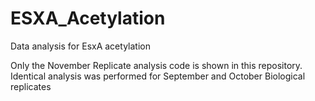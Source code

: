 # ESXA_Acetylation
Data analysis for EsxA acetylation

Only the November Replicate analysis code is shown in this repository. Identical analysis was performed for September and October Biological replicates